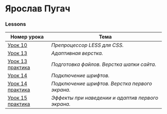   
# Ярослав Пугач
### Lessons  

| Номер урока | Тема |    
| ------- | ------- | 
| [Урок 10](https://yarikpugach.github.io/lesson_10/) | *Препроцессор LESS для CSS.* | 
| [Урок 13][l_13] | *Адаптивная верстка.* |
| [Урок 13 практика][l_13_p] | *Подготовка файлов. Верстка шапки сайта.* |
| [Урок 14][l_14] | *Подключение шрифтов.* |
| [Урок 14 практика][l_14_p] | *Подключение шрифтов. Верстка первого экрана.* |
| [Урок 15 практика][l_15_p] | *Эффекты при наведении и адаптив первого экрана.* |

[l_10]:(https://yarikpugach.github.io/lesson_10/)  
[l_13]:(https://yarikpugach.github.io/lesson_13/)  
[l_13_p]:(https://yarikpugach.github.io/lesson_13_practice/)  
[l_14]:(https://yarikpugach.github.io/lesson_14/)  
[l_14_p]:(https://yarikpugach.github.io/lesson_14_practiсе/)  
[l_15_p]:(https://yarikpugach.github.io/lesson_15_practice/)
